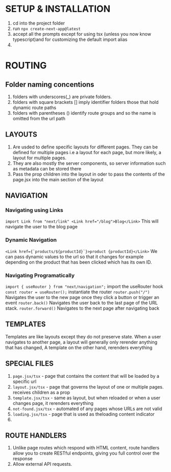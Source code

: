 # SETUP & INSTALLATION

1. cd into the project folder
2. run `npx create-next-app@latest`
3. accept all the prompts except for using tsx (unless you now know typescript)and for customizing the default import alias
4.

# ROUTING

## Folder naming concentions

1. folders with underscores(\_) are private folders.
2. folders with square brackets [] imply identifier folders those that hold dynamic route paths
3. folders with parentheses () identify route groups and so the name is omitted from the url path

## LAYOUTS

1. Are usded to define specific layouts for different pages. They can be defined for multiple pages i.e a layout for each page, but more likely, a layout for multiple pages.
2. They are also mostly the server components, so server information such as metadata can be stored there
3. Pass the prop children into the layout in oder to pass the contents of the page.jsx into the main section of the layout

## NAVIGATION

### Navigating using Links

`import Link from "next/link" <Link href="/blog">Blog</Link>`
This will navigate the user to the blog page

### Dynamic Navigation

`` <Link href={`products/${productId}`}>product {productId}</Link> ``
We can pass dynamic values to the url so that it changes for example depending on the product that has been clicked which has its own ID.

### Navigating Programatically

`import { useRouter } from "next/navigation";` import the useRouter hook
`const router = useRouter();` instantiate the router
`router.push("/")` Navigates the user to the new page once they click a button or trigger an event
`router.back()` Navigates the user back to the last page of the URL stack.
`router.forward()` Navigates to the next page after navigating back

## TEMPLATES

Templates are like layouts except they do not preserve state. When a user navigates to another page, a layout will generally only rerender anything that has changed, A template on the other hand, rerenders everything

## SPECIAL FILES

1.  `page.jsx/tsx` - page that contains the content that will be loaded by a specific url
2.  `layout.jsx/tsx` - page that governs the layout of one or multiple pages. receives children as a prop
3.  `template.jsx/tsx` - same as layout, but when reloaded or when a user changes page, it rerenders everything
4.  `not-found.jsx/tsx` - automated of any pages whose URLs are not valid
5.  `loading.jsx/tsx` - page that is used as theloading content indicator
6.

## ROUTE HANDLERS

1. Unlike page routes which respond with HTML content, route handlers allow you to create RESTful endpoints, giving you full control over the response
2. Allow external API requests.
